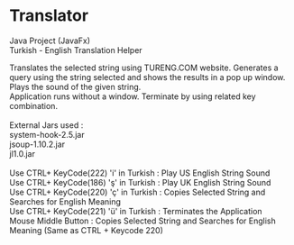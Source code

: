 # Translator
Java Project (JavaFx) <br>
Turkish - English Translation Helper <br>

Translates the selected string using TURENG.COM website. Generates a query using the string selected and shows the results in a pop up window. Plays the sound of the given string. <br>Application runs without a window. Terminate by using related key combination.<br><br>
External Jars used : <br>    system-hook-2.5.jar<br>    jsoup-1.10.2.jar<br>    jl1.0.jar<br><br>
Use CTRL+ KeyCode(222) 'i' in Turkish : Play US English String Sound <br>
Use CTRL+ KeyCode(186) 'ş' in Turkish : Play UK English String Sound <br>
Use CTRL+ KeyCode(220) 'ç' in Turkish : Copies Selected String and Searches for English Meaning <br>
Use CTRL+ KeyCode(221) 'ü' in Turkish : Terminates the Application <br>
Mouse Middle Button : Copies Selected String and Searches for English Meaning (Same as CTRL + Keycode 220)<br>
